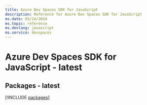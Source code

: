 ```yaml
---
title: Azure Dev Spaces SDK for JavaScript
description: Reference for Azure Dev Spaces SDK for JavaScript
ms.date: 03/14/2024
ms.topic: reference
ms.devlang: javascript
ms.service: devspaces
---
```

# Azure Dev Spaces SDK for JavaScript - latest
## Packages - latest
[!INCLUDE [packages](dev-spaces-index.md)]